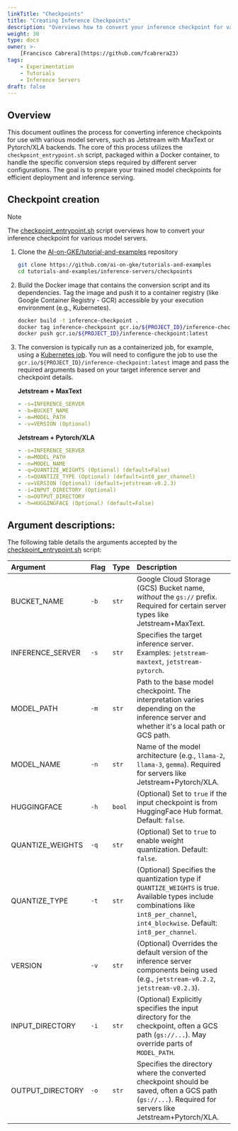 ```yaml
---
linkTitle: "Checkpoints"
title: "Creating Inference Checkpoints"
description: "Overviews how to convert your inference checkpoint for various model servers"
weight: 30
type: docs
owner: >-
    [Francisco Cabrera](https://github.com/fcabrera23)
tags:
    - Experimentation
    - Tutorials
    - Inference Servers
draft: false
---
```


## Overview
This document outlines the process for converting inference checkpoints for use with various model servers, such as Jetstream with MaxText or Pytorch/XLA backends. The core of this process utilizes the `checkpoint_entrypoint.sh` script, packaged within a Docker container, to handle the specific conversion steps required by different server configurations. The goal is to prepare your trained model checkpoints for efficient deployment and inference serving.

## Checkpoint creation

>[!NOTE]
> The [checkpoint_entrypoint.sh](https://github.com/ai-on-gke/tutorials-and-examples/blob/main/inference-servers/checkpoints/checkpoint_converter.sh) script overviews how to convert your inference checkpoint for various model servers.

1. Clone the [AI-on-GKE/tutorial-and-examples](https://github.com/ai-on-gke/tutorials-and-examples) repository
   ```bash
   git clone https://github.com/ai-on-gke/tutorials-and-examples
   cd tutorials-and-examples/inference-servers/checkpoints
   ```

1. Build the Docker image that contains the conversion script and its dependencies. Tag the image and push it to a container registry (like Google Container Registry - GCR) accessible by your execution environment (e.g., Kubernetes).

   ```bash
   docker build -t inference-checkpoint .
   docker tag inference-checkpoint gcr.io/${PROJECT_ID}/inference-checkpoint:latest
   docker push gcr.io/${PROJECT_ID}/inference-checkpoint:latest
   ```

1. The conversion is typically run as a containerized job, for example, using a [Kubernetes job](https://github.com/ai-on-gke/tutorials-and-examples/blob/main/inference-servers/jetstream/maxtext/single-host-inference/checkpoint-job.yaml). You will need to configure the job to use the `gcr.io/${PROJECT_ID}/inference-checkpoint:latest` image and pass the required arguments based on your target inference server and checkpoint details.

    **Jetstream + MaxText**
    ```yaml
    - -s=INFERENCE_SERVER
    - -b=BUCKET_NAME
    - -m=MODEL_PATH
    - -v=VERSION (Optional)
    ```

    **Jetstream + Pytorch/XLA**
    ```yaml
    - -s=INFERENCE_SERVER
    - -m=MODEL_PATH
    - -n=MODEL_NAME
    - -q=QUANTIZE_WEIGHTS (Optional) (default=False)
    - -t=QUANTIZE_TYPE (Optional) (default=int8_per_channel)
    - -v=VERSION (Optional) (default=jetstream-v0.2.3)
    - -i=INPUT_DIRECTORY (Optional)
    - -o=OUTPUT_DIRECTORY
    - -h=HUGGINGFACE (Optional) (default=False)
    ```

## Argument descriptions:

The following table details the arguments accepted by the [checkpoint_entrypoint.sh](https://github.com/ai-on-gke/tutorials-and-examples/blob/main/inference-servers/checkpoints/checkpoint_converter.sh) script:

| Argument          | Flag | Type   | Description                                                                                                                                      |
| :---------------- | :--- | :----- | :----------------------------------------------------------------------------------------------------------------------------------------------- |
| BUCKET_NAME       | `-b` | `str`  | Google Cloud Storage (GCS) Bucket name, *without* the `gs://` prefix. Required for certain server types like Jetstream+MaxText.                  |
| INFERENCE_SERVER  | `-s` | `str`  | Specifies the target inference server. Examples: `jetstream-maxtext`, `jetstream-pytorch`.                                                       |
| MODEL_PATH        | `-m` | `str`  | Path to the base model checkpoint. The interpretation varies depending on the inference server and whether it's a local path or GCS path.         |
| MODEL_NAME        | `-n` | `str`  | Name of the model architecture (e.g., `llama-2`, `llama-3`, `gemma`). Required for servers like Jetstream+Pytorch/XLA.                            |
| HUGGINGFACE       | `-h` | `bool` | (Optional) Set to `true` if the input checkpoint is from HuggingFace Hub format. Default: `false`.                                              |
| QUANTIZE_WEIGHTS  | `-q` | `str`  | (Optional) Set to `true` to enable weight quantization. Default: `false`.                                                                        |
| QUANTIZE_TYPE     | `-t` | `str`  | (Optional) Specifies the quantization type if `QUANTIZE_WEIGHTS` is true. Available types include combinations like `int8_per_channel`, `int4_blockwise`. Default: `int8_per_channel`. |
| VERSION           | `-v` | `str`  | (Optional) Overrides the default version of the inference server components being used (e.g., `jetstream-v0.2.2`, `jetstream-v0.2.3`).         |
| INPUT_DIRECTORY   | `-i` | `str`  | (Optional) Explicitly specifies the input directory for the checkpoint, often a GCS path (`gs://...`). May override parts of `MODEL_PATH`.         |
| OUTPUT_DIRECTORY  | `-o` | `str`  | Specifies the directory where the converted checkpoint should be saved, often a GCS path (`gs://...`). Required for servers like Jetstream+Pytorch/XLA. |